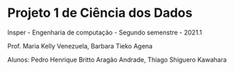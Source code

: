 # Projeto 1 de Ciência dos Dados
Insper - Engenharia de computação - Segundo semenstre - 2021.1

Prof. Maria Kelly Venezuela, Barbara Tieko Agena

Alunos: Pedro Henrique Britto Aragão Andrade, Thiago Shiguero Kawahara
